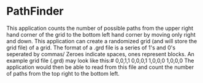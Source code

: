 # PathFinder
This application counts the number of possible paths from the upper right hand corner of the grid to the bottom left hand corner by moving only right and down. 
This application can create a randomized grid (and will store the grid file) of a grid. The format of a .grd file is a series of 1's and 0's seperated by commas/ Zeroes indicate spaces, ones represent blocks. 
An example grid file (.grd) may look like this:#
0,0,1,1
0,0,0,1
1,0,0,0
1,0,0,0
The application would then be able to read from this file and count the number of paths from the top right to the bottom left.

